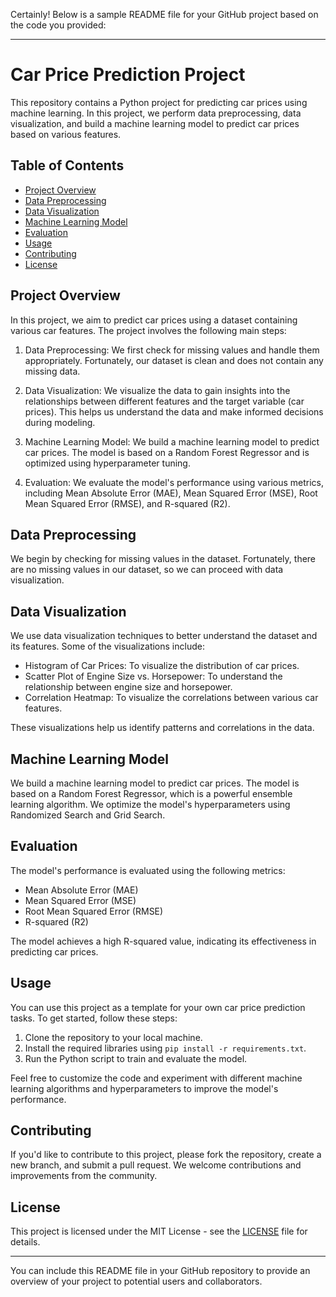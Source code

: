 Certainly! Below is a sample README file for your GitHub project based on the code you provided:

---

# Car Price Prediction Project

This repository contains a Python project for predicting car prices using machine learning. In this project, we perform data preprocessing, data visualization, and build a machine learning model to predict car prices based on various features.

## Table of Contents

- [Project Overview](#project-overview)
- [Data Preprocessing](#data-preprocessing)
- [Data Visualization](#data-visualization)
- [Machine Learning Model](#machine-learning-model)
- [Evaluation](#evaluation)
- [Usage](#usage)
- [Contributing](#contributing)
- [License](#license)

## Project Overview

In this project, we aim to predict car prices using a dataset containing various car features. The project involves the following main steps:

1. Data Preprocessing: We first check for missing values and handle them appropriately. Fortunately, our dataset is clean and does not contain any missing data.

2. Data Visualization: We visualize the data to gain insights into the relationships between different features and the target variable (car prices). This helps us understand the data and make informed decisions during modeling.

3. Machine Learning Model: We build a machine learning model to predict car prices. The model is based on a Random Forest Regressor and is optimized using hyperparameter tuning.

4. Evaluation: We evaluate the model's performance using various metrics, including Mean Absolute Error (MAE), Mean Squared Error (MSE), Root Mean Squared Error (RMSE), and R-squared (R2).

## Data Preprocessing

We begin by checking for missing values in the dataset. Fortunately, there are no missing values in our dataset, so we can proceed with data visualization.

## Data Visualization

We use data visualization techniques to better understand the dataset and its features. Some of the visualizations include:

- Histogram of Car Prices: To visualize the distribution of car prices.
- Scatter Plot of Engine Size vs. Horsepower: To understand the relationship between engine size and horsepower.
- Correlation Heatmap: To visualize the correlations between various car features.

These visualizations help us identify patterns and correlations in the data.

## Machine Learning Model

We build a machine learning model to predict car prices. The model is based on a Random Forest Regressor, which is a powerful ensemble learning algorithm. We optimize the model's hyperparameters using Randomized Search and Grid Search.

## Evaluation

The model's performance is evaluated using the following metrics:

- Mean Absolute Error (MAE)
- Mean Squared Error (MSE)
- Root Mean Squared Error (RMSE)
- R-squared (R2)

The model achieves a high R-squared value, indicating its effectiveness in predicting car prices.

## Usage

You can use this project as a template for your own car price prediction tasks. To get started, follow these steps:

1. Clone the repository to your local machine.
2. Install the required libraries using `pip install -r requirements.txt`.
3. Run the Python script to train and evaluate the model.

Feel free to customize the code and experiment with different machine learning algorithms and hyperparameters to improve the model's performance.

## Contributing

If you'd like to contribute to this project, please fork the repository, create a new branch, and submit a pull request. We welcome contributions and improvements from the community.

## License

This project is licensed under the MIT License - see the [LICENSE](LICENSE) file for details.

---

You can include this README file in your GitHub repository to provide an overview of your project to potential users and collaborators.

